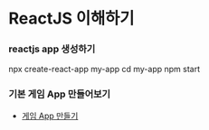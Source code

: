 # ReactJS 이해하기 

### reactjs app 생성하기 

npx create-react-app my-app
cd my-app
npm start

### 기본 게임 App 만들어보기 

- [게임 App 만들기](https://ko.reactjs.org/tutorial/tutorial.html#completing-the-game)
